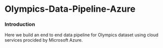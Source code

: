 # Olympics-Data-Pipeline-Azure

### Introduction
Here we build an end to end data pipeline for Olympics dataset using cloud services procided by Microsoft Azure.
